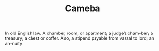 ---
title: Cameba
letter: C
permalink: "/definitions/bld-cameba.html"
body: In old English law. A chamber, room, or apartment; a judge’s cham-ber; a treasury;
  a chest or coffer. Also, a stipend payable from vassal to lord; an an-nuity
published_at: '2018-07-07'
source: Black's Law Dictionary 2nd Ed (1910)
layout: post
---